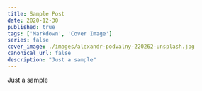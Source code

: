 ```yaml
---
title: Sample Post
date: 2020-12-30
published: true
tags: ['Markdown', 'Cover Image']
series: false
cover_image: ./images/alexandr-podvalny-220262-unsplash.jpg
canonical_url: false
description: "Just a sample"
---
```


Just a sample


